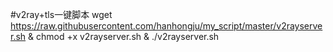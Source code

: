 #v2ray+tls一键脚本
wget  https://raw.githubusercontent.com/hanhongju/my_script/master/v2rayserver.sh  &   chmod +x v2rayserver.sh   &     ./v2rayserver.sh







